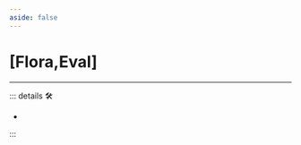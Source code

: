```yaml
---
aside: false
---
```

# <py>[Flora,Eval]</py>

---

<!-- =================================================== -->
<!-- =================================================== -->
<!-- =================================================== -->
<!-- =================================================== -->
<!-- =================================================== -->
::: details 🛠

-

:::
